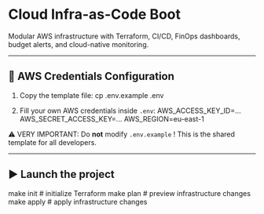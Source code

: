 # Cloud Infra-as-Code Boot

Modular AWS infrastructure with Terraform, CI/CD, FinOps dashboards, budget alerts, and cloud-native monitoring.

---

## 🔐 AWS Credentials Configuration

1. Copy the template file:
   cp .env.example .env

2. Fill your own AWS credentials inside `.env`:
   AWS_ACCESS_KEY_ID=...
   AWS_SECRET_ACCESS_KEY=...
   AWS_REGION=eu-east-1

⚠️ VERY IMPORTANT: Do **not** modify `.env.example` ! This is the shared template for all developers.

---

## ▶️ Launch the project

make init     # initialize Terraform
make plan     # preview infrastructure changes
make apply    # apply infrastructure changes
